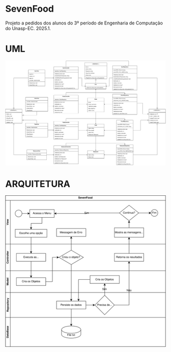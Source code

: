 # SevenFood
Projeto a pedidos dos alunos do 3º período de Engenharia de Computação do Unasp-EC. 2025.1.

# UML
![Diagrama de Classes - SevenFood](SevenFood-uml-Classes.drawio.svg)

# ARQUITETURA
![Diagrama de Classes - SevenFood](SevenFood-uml-Arquitetura.drawio.svg)
